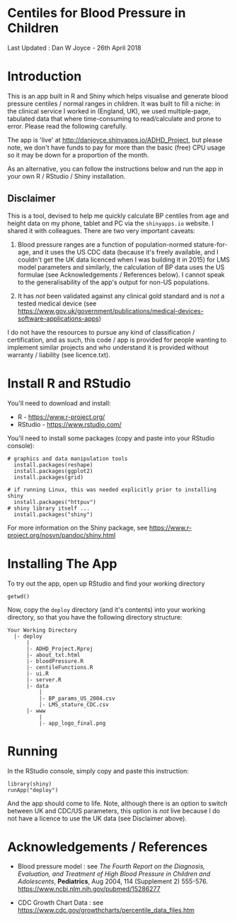 
# Centiles for Blood Pressure in Children

Last Updated : Dan W Joyce - 26th April 2018

# Introduction
This is an app built in R and Shiny which helps visualise and generate blood pressure centiles / normal ranges in children.  It was built to fill a niche: in the clinical service I worked in (England, UK), we used multiple-page, tabulated data that where time-consuming to read/calculate and prone to error.  Please read the following carefully.

The app is 'live' at http://danjoyce.shinyapps.io/ADHD_Project, but please note, we don't have funds to pay for more than the basic (free) CPU usage so it may be down for a proportion of the month.

As an alternative, you can follow the instructions below and run the app in your own R / RStudio / Shiny installation.

## Disclaimer
This is a tool, devised to help me quickly calculate BP centiles from age and height data on my phone, tablet and PC via the `shinyapps.io` website.  I shared it with colleagues.  There are two very important caveats:

  1. Blood pressure ranges are a function of population-normed stature-for-age, and it uses the US CDC data (because it's freely available, and I couldn't get the UK data licenced when I was building it in 2015) for LMS model parameters and similarly, the calculation of BP data uses the US formulae (see Acknowledgements / References below).  I cannot speak to the generalisability of the app's output for non-US populations.

  2. It has *not* been validated against any clinical gold standard and is *not* a tested medical device (see https://www.gov.uk/government/publications/medical-devices-software-applications-apps)

I do not have the resources to pursue any kind of classification / certification, and as such, this code / app is provided for people wanting to implement similar projects and who understand it is provided without warranty / liability (see licence.txt).

# Install R and RStudio
You'll need to download and install:

  * R - https://www.r-project.org/
  * RStudio - https://www.rstudio.com/

You'll need to install some packages (copy and paste into your RStudio console):

```
# graphics and data manipulation tools
  install.packages(reshape)  
  install.packages(ggplot2)
  install.packages(grid)

# if running Linux, this was needed explicitly prior to installing shiny
  install.packages("httpuv")
# shiny library itself ...
  install.packages("shiny")
```

For more information on the Shiny package, see https://www.r-project.org/nosvn/pandoc/shiny.html

# Installing The App
To try out the app, open up RStudio and find your working directory
```
getwd()
```

Now, copy the `deploy` directory (and it's contents) into your working directory, so that you have the following directory structure:

```
Your Working Directory
  |- deploy
      |
      |- ADHD_Project.Rproj
      |- about_txt.html
      |- bloodPressure.R
      |- centileFunctions.R
      |- ui.R
      |- server.R
      |- data
          |
          |- BP_params_US_2004.csv
          |- LMS_stature_CDC.csv
      |- www
          |
          |- app_logo_final.png
```

# Running
In the RStudio console, simply copy and paste this instruction:
```
library(shiny)
runApp("deploy")
```

And the app should come to life.  Note, although there is an option to switch between UK and CDC/US parameters, this option is *not* live because I do not have a licence to use the UK data (see Disclaimer above).

# Acknowledgements / References

  * Blood pressure model : see *The Fourth Report on the Diagnosis, Evaluation, and Treatment of High Blood Pressure in Children and Adolescents*, **Pediatrics**, Aug 2004, 114 (Supplement 2) 555-576. https://www.ncbi.nlm.nih.gov/pubmed/15286277

  * CDC Growth Chart Data : see https://www.cdc.gov/growthcharts/percentile_data_files.htm
